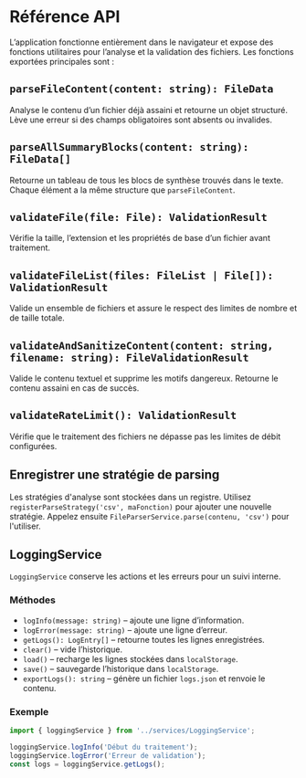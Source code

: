 # Référence API

L’application fonctionne entièrement dans le navigateur et expose des fonctions utilitaires pour l’analyse et la validation des fichiers. Les fonctions exportées principales sont :

## `parseFileContent(content: string): FileData`

Analyse le contenu d’un fichier déjà assaini et retourne un objet structuré. Lève une erreur si des champs obligatoires sont absents ou invalides.

## `parseAllSummaryBlocks(content: string): FileData[]`

Retourne un tableau de tous les blocs de synthèse trouvés dans le texte. Chaque élément a la même structure que `parseFileContent`.

## `validateFile(file: File): ValidationResult`

Vérifie la taille, l’extension et les propriétés de base d’un fichier avant traitement.

## `validateFileList(files: FileList | File[]): ValidationResult`

Valide un ensemble de fichiers et assure le respect des limites de nombre et de taille totale.

## `validateAndSanitizeContent(content: string, filename: string): FileValidationResult`

Valide le contenu textuel et supprime les motifs dangereux. Retourne le contenu assaini en cas de succès.

## `validateRateLimit(): ValidationResult`

Vérifie que le traitement des fichiers ne dépasse pas les limites de débit configurées.

## Enregistrer une stratégie de parsing

Les stratégies d'analyse sont stockées dans un registre. Utilisez `registerParseStrategy('csv', maFonction)` pour ajouter une nouvelle stratégie. Appelez ensuite `FileParserService.parse(contenu, 'csv')` pour l'utiliser.

## LoggingService

`LoggingService` conserve les actions et les erreurs pour un suivi interne.

### Méthodes

- `logInfo(message: string)` – ajoute une ligne d’information.
- `logError(message: string)` – ajoute une ligne d’erreur.
- `getLogs(): LogEntry[]` – retourne toutes les lignes enregistrées.
- `clear()` – vide l’historique.
- `load()` – recharge les lignes stockées dans `localStorage`.
- `save()` – sauvegarde l’historique dans `localStorage`.
- `exportLogs(): string` – génère un fichier `logs.json` et renvoie le contenu.

### Exemple

```ts
import { loggingService } from '../services/LoggingService';

loggingService.logInfo('Début du traitement');
loggingService.logError('Erreur de validation');
const logs = loggingService.getLogs();
```
